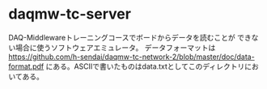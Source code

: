 # daqmw-tc-server

DAQ-Middlewareトレーニングコースでボードからデータを読むことが
できない場合に使うソフトウェアエミュレータ。
データフォーマットは
https://github.com/h-sendai/daqmw-tc-network-2/blob/master/doc/data-format.pdf
にある。ASCIIで書いたものはdata.txtとしてこのディレクトリにおいてある。
